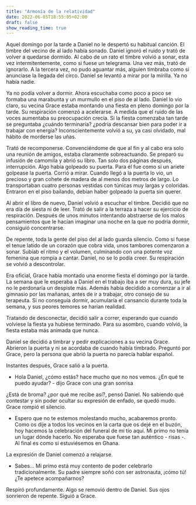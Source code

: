 ```yaml
---
title: "Armonía de la relatividad"
date: 2022-06-05T18:55:05+02:00
draft: false
show_reading_time: true
---
```

Aquel domingo por la tarde a Daniel no le despertó su habitual canción. El timbre del vecino de al lado había sonado. Daniel ignoró el ruido y trató de volver a quedarse dormido. Al cabo de un rato el timbre volvió a sonar, esta vez intermitentemente, como si fuese un telegrama. Una vez más, trató de ignorarlo. A la tercera vez, no pudo aguantar más, alguien timbraba como si anunciase la llegada del circo. Daniel se levantó a mirar por la mirilla. Ya no había nadie.

Ya no podía volver a dormir. Ahora escuchaba como poco a poco se formaba una marabunta y un murmullo en el piso de al lado. Daniel lo vio claro, su vecina Grace estaba montando una fiesta en pleno domingo por la tarde. Su respiración comenzó a acelerarse. A medida que el ruido de las voces aumentaba su preocupación crecía. Si la fiesta comenzaba tan tarde se preguntaba ¿cuándo terminaría? ¿podría descansar bien para poder ir a trabajar con energía? Inconscientemente volvió a su, ya casi olvidado, mal hábito de morderse las uñas.

Trató de recomponerse. Convenciéndome de que al fin y al cabo era solo una reunión de amigos, estaba claramente sobreactuando. Se preparó su infusión de camomila y abrió su libro. Tan solo dos páginas después, interrupción. Algo había golpeado su puerta. Para él fue como si un ariete golpease la puerta. Corrió a mirar. Cuando llegó a la puerta lo vio, un precioso y gran cohete de madera de al menos dos metros de largo. Lo transportaban cuatro personas vestidas con túnicas muy largas y coloridas. Entraron en el piso bailando, debían haber golpeado la puerta sin querer.

Al abrir el libro de nuevo, Daniel volvió a escuchar el timbre. Decidió que no era día de siesta ni de leer. Trató de salir a la terraza a hacer su ejercicio de respiración. Después de unos minutos intentando abstraerse de los malos pensamientos que le hacían imaginar una noche en la que no podría dormir, consiguió concentrarse.

De repente, toda la gente del piso del al lado guarda silencio. Como si fuese el tenue latido de un corazón que cobra vida, unos tambores comenzaron a sonar. Subíab el ritmo y el volumen, culminando con una potente voz femenina que rompía a cantar. Daniel, no se lo podía creer. Su respiración se volvió a descontrolar. 

Era oficial, Grace había montado una enorme fiesta el domingo por la tarde. La semana que le esperaba a Daniel en el trabajo iba a ser muy dura, su jefe no le perdonaría un despiste más. Además había decidido a comenzar a ir al gimnasio por las mañanas, antes de ir a trabajar, otro consejo de su terapeuta. Si no conseguía dormir, acumularía el cansancio durante toda la semana, y sus peores temores se harían realidad.

Tratando de desconectar, decidió salir a correr, esperando que cuando volviese la fiesta ya hubiese terminado. Para su asombro, cuando volvió, la fiesta estaba más animada que nunca.

Daniel se decidió a timbrar y pedir explicaciones a su vecina Grace. Abrieron la puerta y ni se acordaba de cuando había timbrado. Preguntó por Grace, pero la persona que abrió la puerta no parecía hablar español.

Instantes después, Grace salió a la puerta.
- Hola Daniel, ¿cómo estás? hace mucho que no nos vemos. ¿En qué te puedo ayudar? - dijo Grace con una gran sonrisa

¿Está de broma? ¿por qué me recibe así?, pensó Daniel. No sabiendo qué contestar y sin poder ocultar su expresión de enfado, se quedó mudo. Grace rompió el silencio.

- Espero que no te estemos molestando mucho, acabaremos pronto. Como os dije a todos los vecinos en la carta que os dejé en el buzón, hoy hacemos la celebración del funeral de mi tío aquí. Mi primo no tenía un lugar dónde hacerlo. No esperaba que fuese tan auténtico - risas -. Al final es como si estuviésemos en Ghana.

La expresión de Daniel comenzó a relajarse.

- Sabes... Mi primo está muy contento de poder celebrarlo tradicionalmente. Su padre siempre soñó con ser astronauta, ¡cómo tú! ¿Te apetece acompañarnos?

Respiró profundamente. Algo se removió dentro de Daniel. Sus ojos sonrieron de repente. Siguió a Grace.


